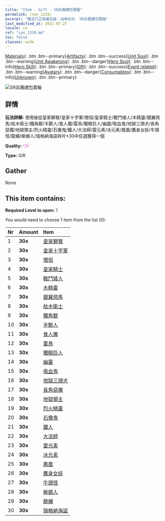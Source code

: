 ```yaml
---
title: "Item - Gift - SR兵團禮包寶箱"
permalink: /con_1319/
excerpt: "魔法门之英雄无敌：战争纪元  SR兵團禮包寶箱"
last_modified_at: 2021-07-27
locale: cn
ref: "con_1319.md"
toc: false
classes: wide
---
```

 [Materials](/ItemsCN/){: .btn .btn--primary}[Artifacts](/ItemsCN/Artifacts/){: .btn .btn--success}[Unit Soul](/ItemsCN/UnitSoul/){: .btn .btn--warning}[Unit Awakening](/ItemsCN/UnitAwakening/){: .btn .btn--danger}[Hero Soul](/ItemsCN/HeroSoul/){: .btn .btn--info}[Hero Skill](/ItemsCN/HeroSkill/){: .btn .btn--primary}[Gift](/ItemsCN/Gift/){: .btn .btn--success}[Event related](/ItemsCN/Events/){: .btn .btn--warning}[Avatars](/ItemsCN/Avatars/){: .btn .btn--danger}[Consumables](/ItemsCN/Consumables/){: .btn .btn--info}[Unknown](/ItemsCN/Unknown/){: .btn .btn--primary}

 ![SR兵團禮包寶箱](/images/t/i_907035.png)

## 詳情
 **玩法詳解:** 使用後從皇家獅鷲/皇家十字軍/僧侶/皇家騎士/戰鬥矮人/木精靈/銀翼飛馬/枯木衛士/獨角獸/半獸人/食人魔/雷鳥/獨眼巨人/幽靈/吸血鬼/地獄三頭犬/長角惡魔/地獄領主/烈火精靈/石像鬼/鐵人/大法師/雷元素/冰元素/鳳凰/鷹身女妖/牛頭怪/龍蠅/蜥蜴人/瑞格納海盜碎片*30中任選獲得一個

 **Quality:** <span style="color: #DA70D6">OK</span>

 **Type:** Gift

## Gather

  None

## This item contains:

 **Required Level to open:** 1

 You would need to choose 1 item from the list (0):

  | Nr | Amount |     Item    |
  |:---|:-------|:------------|
  | 1 |  **30x** | [皇家獅鷲](/cn/Items/unt_192/) |  | 
  | 2 |  **30x** | [皇家十字軍](/cn/Items/unt_193/) |  | 
  | 3 |  **30x** | [僧侶](/cn/Items/unt_194/) |  | 
  | 4 |  **30x** | [皇家騎士](/cn/Items/unt_195/) |  | 
  | 5 |  **30x** | [戰鬥矮人](/cn/Items/unt_200/) |  | 
  | 6 |  **30x** | [木精靈](/cn/Items/unt_201/) |  | 
  | 7 |  **30x** | [銀翼飛馬](/cn/Items/unt_202/) |  | 
  | 8 |  **30x** | [枯木衛士](/cn/Items/unt_203/) |  | 
  | 9 |  **30x** | [獨角獸](/cn/Items/unt_204/) |  | 
  | 10 |  **30x** | [半獸人](/cn/Items/unt_219/) |  | 
  | 11 |  **30x** | [食人魔](/cn/Items/unt_220/) |  | 
  | 12 |  **30x** | [雷鳥](/cn/Items/unt_221/) |  | 
  | 13 |  **30x** | [獨眼巨人](/cn/Items/unt_222/) |  | 
  | 14 |  **30x** | [幽靈](/cn/Items/unt_210/) |  | 
  | 15 |  **30x** | [吸血鬼](/cn/Items/unt_211/) |  | 
  | 16 |  **30x** | [地獄三頭犬](/cn/Items/unt_228/) |  | 
  | 17 |  **30x** | [長角惡魔](/cn/Items/unt_229/) |  | 
  | 18 |  **30x** | [地獄領主](/cn/Items/unt_230/) |  | 
  | 19 |  **30x** | [烈火精靈](/cn/Items/unt_231/) |  | 
  | 20 |  **30x** | [石像鬼](/cn/Items/unt_236/) |  | 
  | 21 |  **30x** | [鐵人](/cn/Items/unt_237/) |  | 
  | 22 |  **30x** | [大法師](/cn/Items/unt_238/) |  | 
  | 23 |  **30x** | [雷元素](/cn/Items/unt_263/) |  | 
  | 24 |  **30x** | [冰元素](/cn/Items/unt_264/) |  | 
  | 25 |  **30x** | [鳳凰](/cn/Items/unt_268/) |  | 
  | 26 |  **30x** | [鷹身女妖](/cn/Items/unt_245/) |  | 
  | 27 |  **30x** | [牛頭怪](/cn/Items/unt_248/) |  | 
  | 28 |  **30x** | [蜥蜴人](/cn/Items/unt_254/) |  | 
  | 29 |  **30x** | [龍蠅](/cn/Items/unt_255/) |  | 
  | 30 |  **30x** | [瑞格納海盜](/cn/Items/unt_273/) |  | 
